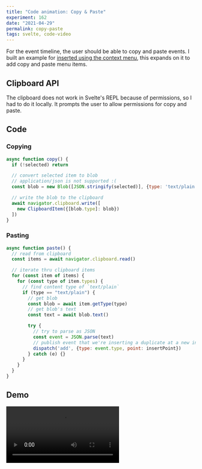 ```yaml
---
title: "Code animation: Copy & Paste"
experiment: 162
date: "2021-04-29"
permalink: copy-paste
tags: svelte, code-video
---
```


For the event timeline, the user should be able to copy and paste events. I built an example for [inserted using the context menu](/posts/insert-at-point), this expands on it to add copy and paste menu items.

## Clipboard API

The clipboard does not work in Svelte's REPL because of permissions, so I had to do it locally. It prompts the user to allow permissions for copy and paste.

## Code

### Copying

```javascript
async function copy() {
  if (!selected) return

  // convert selected item to blob
  // application/json is not supported :(
  const blob = new Blob([JSON.stringify(selected)], {type: 'text/plain'})

  // write the blob to the clipboard
  await navigator.clipboard.write([
    new ClipboardItem({[blob.type]: blob})
  ])
}
```

### Pasting

```javascript
async function paste() {
  // read from clipboard
  const items = await navigator.clipboard.read()

  // iterate thru clipboard items
  for (const item of items) {
    for (const type of item.types) {
      // find content type of `text/plain`
      if (type == "text/plain") {
        // get blob
        const blob = await item.getType(type)
        // get blob's text
        const text = await blob.text()

        try {
          // try to parse as JSON
          const event = JSON.parse(text)
          // publish event that we're inserting a duplicate at a new insertion point
          dispatch('add', {type: event.type, point: insertPoint})
        } catch (e) {}
      }
    }
  }
}
```

## Demo

<video controls src="https://res.cloudinary.com/dzwnkx0mk/video/upload/v1619709372/1000experiments.dev/copy-and-paste_tehkiv.mp4"/>

## Notes

- Support cut as well
- Alternative is to not use system clipboard
